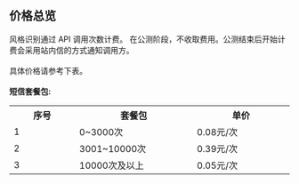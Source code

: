 ## 价格总览<br>
风格识别通过 API 调用次数计费。
在公测阶段，不收取费用。公测结束后开始计费会采用站内信的方式通知调用方。<br><br>
具体价格请参考下表。<br><br>
**短信套餐包:**<br>
<table>
     <tr align="center">
        <th width="200">序号</th>
        <th width="300">套餐包</th>
        <th width="300">单价</th>
     </tr>
      <tr>
         <td>1</td>
         <td>0~3000次</td>
         <td>0.08元/次</td>
      </tr>
      <tr>
         <td>2</td>
         <td>3001~10000次</td>
         <td>0.39元/次</td>
      </tr>
      <tr>
         <td>3</td>
         <td>10000次及以上</td>
         <td>0.05元/次</td>
      </tr>
</table>

